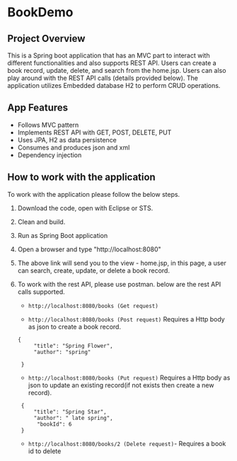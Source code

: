 # BookDemo

## Project Overview
This is a Spring boot application that has an MVC part to interact with different functionalities and also supports REST API. Users can create a book record, update, delete, and search from the home.jsp. Users can also play around with the REST API calls (details provided below). The application utilizes Embedded database H2 to perform CRUD operations.

## App Features
- Follows MVC pattern 
- Implements REST API with GET, POST, DELETE, PUT
- Uses JPA, H2 as data persistence
- Consumes and produces json and xml
- Dependency injection

## How to work with the application
To work with the application please follow the below steps.

1. Download the code, open with Eclipse or STS.
2. Clean and build.
3. Run as Spring Boot application
4. Open a browser and type "http://localhost:8080"
5. The above link will send you to the view - home.jsp, in this page, a user can search, create, update, or delete a book record.
6. To work with the rest API, please use postman. below are the rest API  calls supported.
	* `http://localhost:8080/books (Get request)`

	* `http://localhost:8080/books (Post request)`
	Requires a Http body as json to create a book record.
   ```
   {
        "title": "Spring Flower",
        "author": "spring"
       
    }
    ```

    * `http://localhost:8080/books (Put request)`
    Requires a Http body as json to update an existing record(if not exists then create a new record).
   ```
   	{
        "title": "Spring Star",
        "author": " late spring",
         "bookId": 6
    }
    ```
     * `http://localhost:8080/books/2 (Delete request)`- Requires a book id to delete








